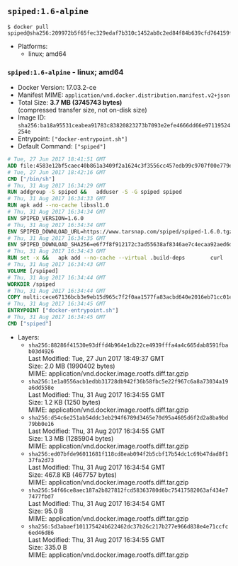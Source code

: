 ## `spiped:1.6-alpine`

```console
$ docker pull spiped@sha256:209972b5f65fec329edaf7b310c1452ab8c2ed84f84b639cfd764159ffa6b83a
```

-	Platforms:
	-	linux; amd64

### `spiped:1.6-alpine` - linux; amd64

-	Docker Version: 17.03.2-ce
-	Manifest MIME: `application/vnd.docker.distribution.manifest.v2+json`
-	Total Size: **3.7 MB (3745743 bytes)**  
	(compressed transfer size, not on-disk size)
-	Image ID: `sha256:ba18a95531ceabea91783c83820823273b7093e2efe4666dd66e97119524254e`
-	Entrypoint: `["docker-entrypoint.sh"]`
-	Default Command: `["spiped"]`

```dockerfile
# Tue, 27 Jun 2017 18:41:51 GMT
ADD file:4583e12bf5caec40b861a3409f2a1624c3f3556cc457edb99c9707f00e779e45 in / 
# Tue, 27 Jun 2017 18:42:16 GMT
CMD ["/bin/sh"]
# Thu, 31 Aug 2017 16:34:29 GMT
RUN addgroup -S spiped &&	adduser -S -G spiped spiped
# Thu, 31 Aug 2017 16:34:33 GMT
RUN apk add --no-cache libssl1.0
# Thu, 31 Aug 2017 16:34:34 GMT
ENV SPIPED_VERSION=1.6.0
# Thu, 31 Aug 2017 16:34:34 GMT
ENV SPIPED_DOWNLOAD_URL=https://www.tarsnap.com/spiped/spiped-1.6.0.tgz
# Thu, 31 Aug 2017 16:34:35 GMT
ENV SPIPED_DOWNLOAD_SHA256=e6f7f8f912172c3ad55638af8346ae7c4ecaa92aed6d3fb60f2bda4359cba1e4
# Thu, 31 Aug 2017 16:34:43 GMT
RUN set -x &&	apk add --no-cache --virtual .build-deps 		curl 		gcc 		make 		musl-dev 		openssl-dev 		tar &&	curl -fsSL "$SPIPED_DOWNLOAD_URL" -o spiped.tar.gz &&	echo "$SPIPED_DOWNLOAD_SHA256 *spiped.tar.gz" |sha256sum -c - &&	mkdir -p /usr/local/src/spiped &&	tar xzf "spiped.tar.gz" -C /usr/local/src/spiped --strip-components=1 &&	rm "spiped.tar.gz" &&	CC=gcc make -C /usr/local/src/spiped &&	make -C /usr/local/src/spiped install &&	rm -rf /usr/local/src/spiped &&	apk del .build-deps
# Thu, 31 Aug 2017 16:34:43 GMT
VOLUME [/spiped]
# Thu, 31 Aug 2017 16:34:44 GMT
WORKDIR /spiped
# Thu, 31 Aug 2017 16:34:44 GMT
COPY multi:cece67136bcb3e9eb15d965c7f2f0aa1577fa83acbd640e2016eb71cc01e0cfa in /usr/local/bin/ 
# Thu, 31 Aug 2017 16:34:45 GMT
ENTRYPOINT ["docker-entrypoint.sh"]
# Thu, 31 Aug 2017 16:34:45 GMT
CMD ["spiped"]
```

-	Layers:
	-	`sha256:88286f41530e93dffd4b964e1db22ce4939fffa4a4c665dab8591fbab03d4926`  
		Last Modified: Tue, 27 Jun 2017 18:49:37 GMT  
		Size: 2.0 MB (1990402 bytes)  
		MIME: application/vnd.docker.image.rootfs.diff.tar.gzip
	-	`sha256:1e1a0556acb1edbb31728db942f36b58fbc5e22f967c6a8a73034a19a6dd558e`  
		Last Modified: Thu, 31 Aug 2017 16:34:55 GMT  
		Size: 1.2 KB (1250 bytes)  
		MIME: application/vnd.docker.image.rootfs.diff.tar.gzip
	-	`sha256:d54c6e251ab54ddc3eb294f6789d3465e70d95a4605d6f2d2a8ba9bd79bb0e16`  
		Last Modified: Thu, 31 Aug 2017 16:34:55 GMT  
		Size: 1.3 MB (1285904 bytes)  
		MIME: application/vnd.docker.image.rootfs.diff.tar.gzip
	-	`sha256:ed07bfde96011681f118cd8eab094f2b5cbf17b54dc1c69b47dad8f137fa2d73`  
		Last Modified: Thu, 31 Aug 2017 16:34:54 GMT  
		Size: 467.8 KB (467757 bytes)  
		MIME: application/vnd.docker.image.rootfs.diff.tar.gzip
	-	`sha256:54f66ce8aec187a2b827812fcd58363780d6bc75417582063af434e77477fbd7`  
		Last Modified: Thu, 31 Aug 2017 16:34:54 GMT  
		Size: 95.0 B  
		MIME: application/vnd.docker.image.rootfs.diff.tar.gzip
	-	`sha256:5d3abaef101175424b622462dc37b26c217b277e966d838e4e71ccfc6ed46d86`  
		Last Modified: Thu, 31 Aug 2017 16:34:55 GMT  
		Size: 335.0 B  
		MIME: application/vnd.docker.image.rootfs.diff.tar.gzip
